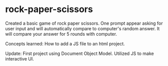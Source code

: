 # rock-paper-scissors

Created a basic game of rock paper scissors. One prompt appear asking for user input and will automatically compare to computer's random answer. It will compare your answer for 5 rounds with computer.

Concepts learned:
How to add a JS file to an html project. 


Update:
First project using Document Object Model. Utilized JS to make interactive UI.